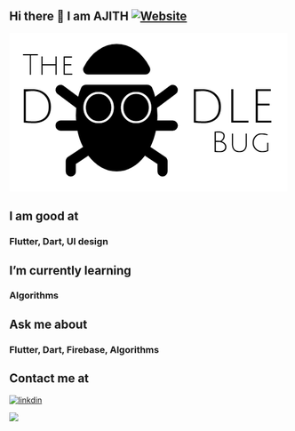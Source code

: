 ## Hi there 👋 I am AJITH  [![Website](https://user-images.githubusercontent.com/58944893/97271077-1e53e200-1856-11eb-8c55-732ce9b3230e.png)](https://ajith-m.netlify.app/#/)

![](https://github.com/ajith-m-doodlebug/breaking_technology/blob/master/images/doodlebug.png)
## I am good at
### Flutter, Dart, UI design 
## I’m currently learning 
### Algorithms 
## Ask me about 
### Flutter, Dart, Firebase, Algorithms  
## Contact me at
[![linkdin](https://user-images.githubusercontent.com/58944893/96246822-cfd95480-0fc6-11eb-9308-24dfad42b419.png)](https://www.linkedin.com/in/ajith-m-doodlebug)




<img src="https://github-readme-stats.vercel.app/api?username=ajith-m-doodlebug&theme=greywhite&show_icons=true">

